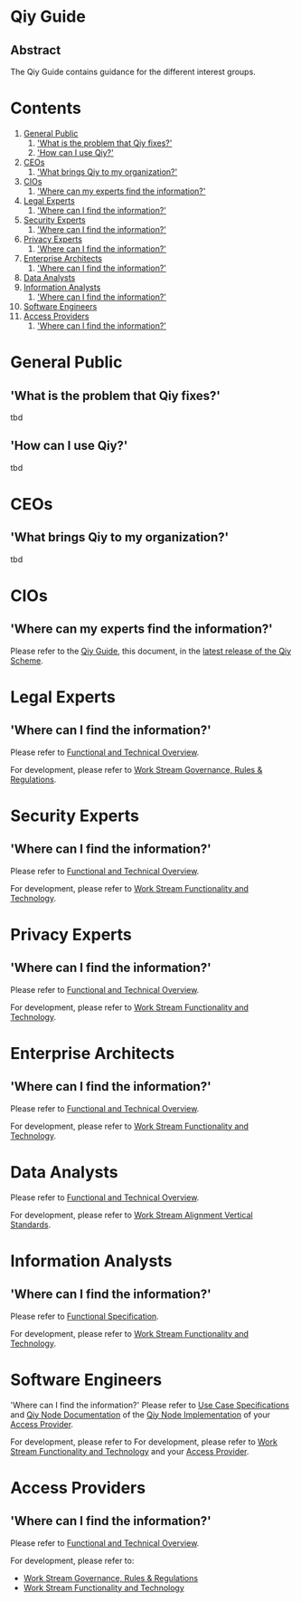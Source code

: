 # Qiy Guide

## Abstract

The Qiy Guide contains guidance for the different interest groups.

# Contents


1. [General Public](#general-public)
	1. ['What is the problem that Qiy fixes?'](#what-is-the-problem-that-qiy-fixes)
	1. ['How can I use Qiy?'](#how-can-i-use-qiy)
1. [CEOs](#ceos)
	1. ['What brings Qiy to my organization?'](#what-brings-qiy-to-my-organization)
1. [CIOs](#cios)
	1. ['Where can my experts find the information?'](#where-can-my-experts-find-the-information)
1. [Legal Experts](#legal-experts)
	1. ['Where can I find the information?'](#where-can-i-find-the-information)
1. [Security Experts](#security-experts)
	1. ['Where can I find the information?'](#where-can-i-find-the-information)
1. [Privacy Experts](#privacy-experts)
	1. ['Where can I find the information?'](#where-can-i-find-the-information)
1. [Enterprise Architects](#enterprise-architects)
	1. ['Where can I find the information?'](#where-can-i-find-the-information)
1. [Data Analysts](#data-analysts)
1. [Information Analysts](#information-analysts)
	1. ['Where can I find the information?'](#where-can-i-find-the-information)
1. [Software Engineers](#software-engineers)
1. [Access Providers](#access-providers)
	1. ['Where can I find the information?'](#where-can-i-find-the-information)

# General Public

## 'What is the problem that Qiy fixes?'
tbd

## 'How can I use Qiy?'
tbd

# CEOs

## 'What brings Qiy to my organization?'
tbd

# CIOs

## 'Where can my experts find the information?'
Please refer to the [Qiy Guide](Qiy%20Guide.md), this document, in the [latest release of the Qiy Scheme](https://github.com/qiyfoundation/Qiy-Scheme/releases).


# Legal Experts

## 'Where can I find the information?'
Please refer to [Functional and Technical Overview](Functional%20and%20Technical%20Overview.md).

For development, please refer to [Work Stream Governance, Rules & Regulations](https://github.com/qiyfoundation/Qiy-Scheme/projects/3).


# Security Experts

## 'Where can I find the information?'
Please refer to [Functional and Technical Overview](Functional%20and%20Technical%20Overview.md).

For development, please refer to [Work Stream Functionality and Technology](https://github.com/qiyfoundation/Qiy-Scheme/projects/2).


# Privacy Experts

## 'Where can I find the information?'
Please refer to [Functional and Technical Overview](Functional%20and%20Technical%20Overview.md).

For development, please refer to [Work Stream Functionality and Technology](https://github.com/qiyfoundation/Qiy-Scheme/projects/2).


# Enterprise Architects

## 'Where can I find the information?'
Please refer to [Functional and Technical Overview](Functional%20and%20Technical%20Overview.md).

For development, please refer to [Work Stream Functionality and Technology](https://github.com/qiyfoundation/Qiy-Scheme/projects/2).


# Data Analysts

Please refer to [Functional and Technical Overview](Functional%20and%20Technical%20Overview.md).

For development, please refer to [Work Stream Alignment Vertical Standards](https://github.com/qiyfoundation/Qiy-Scheme/projects/5).


# Information Analysts

## 'Where can I find the information?'
Please refer to [Functional Specification](Functional%20Specification.md).

For development, please refer to [Work Stream Functionality and Technology](https://github.com/qiyfoundation/Qiy-Scheme/projects/2).


# Software Engineers

'Where can I find the information?'
Please refer to [Use Case Specifications](use-cases/UC00%20Use%20Cases%20Overview.md) and [Qiy Node Documentation](Definitions.md#qiy-node-documentation) of the [Qiy Node Implementation](Definitions.md#qiy-node-implementation) of your [Access Provider](Definitions.md#access-provider).

For development, please refer to For development, please refer to [Work Stream Functionality and Technology](https://github.com/qiyfoundation/Qiy-Scheme/projects/2) and your [Access Provider](Definitions.md#access-provider).


# Access Providers

## 'Where can I find the information?'
Please refer to [Functional and Technical Overview](Functional%20and%20Technical%20Overview.md).

For development, please refer to:
* [Work Stream Governance, Rules & Regulations](https://github.com/qiyfoundation/Qiy-Scheme/projects/3)
* [Work Stream Functionality and Technology](https://github.com/qiyfoundation/Qiy-Scheme/projects/2)

